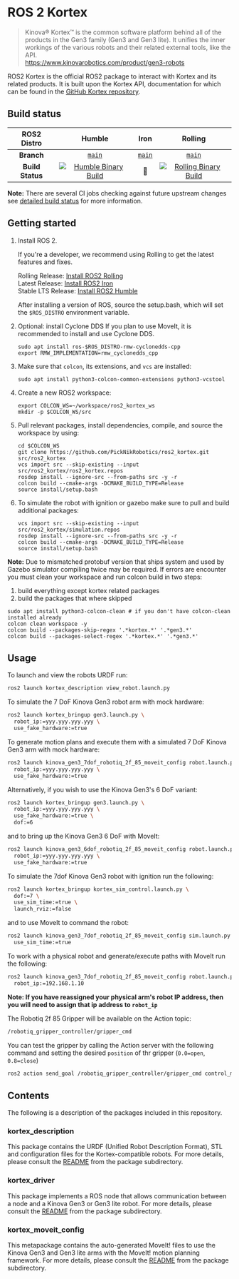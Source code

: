 # ROS 2 Kortex
> Kinova® Kortex™ is the common software platform behind all of the products in the Gen3 family (Gen3 and Gen3 lite). It unifies the inner workings of the various robots and their related external tools, like the API. <br />
> https://www.kinovarobotics.com/product/gen3-robots

ROS2 Kortex is the official ROS2 package to interact with Kortex and its related products. It is built upon the Kortex API, documentation for which can be found in the [GitHub Kortex repository](https://github.com/Kinovarobotics/kortex).

## Build status


ROS2 Distro | Humble | Iron | Rolling
:---------: | :----: | :--: | :-----:
| **Branch** | [`main`](https://github.com/PickNikRobotics/ros2_kortex/tree/main) | [`main`](https://github.com/PickNikRobotics/ros2_kortex/tree/main) | [`main`](https://github.com/PickNikRobotics/ros2_kortex/tree/main)
| **Build Status** | [![Humble Binary Build](https://github.com/PickNikRobotics/ros2_kortex/actions/workflows/humble-binary-build.yml/badge.svg?branch=main)](https://github.com/PickNikRobotics/ros2_kortex/actions/workflows/humble-binary-build.yml?branch=main) | :construction: | [![Rolling Binary Build](https://github.com/PickNikRobotics/ros2_kortex/actions/workflows/rolling-binary-build.yml/badge.svg?branch=main)](https://github.com/PickNikRobotics/ros2_kortex/actions/workflows/rolling-binary-build.yml?branch=main)

**Note:** There are several CI jobs checking against future upstream changes see [detailed build status](.github/workflows/README.md) for more information.


## Getting started
<!-- TODO(moriarty) update this when binary package is released getting most users should use binary release -->

1. Install ROS 2.

   If you're a developer, we recommend using Rolling to get the latest features and fixes.

   Rolling Release: [Install ROS2 Rolling](https://docs.ros.org/en/rolling/Installation/Ubuntu-Install-Debians.html)<br/>
   Latest Release: [Install ROS2 Iron](https://docs.ros.org/en/iron/Installation/Ubuntu-Install-Debians.html)</br>
   Stable LTS Release: [Install ROS2 Humble](https://docs.ros.org/en/humble/Installation/Ubuntu-Install-Debians.html)

   After installing a version of ROS, source the setup.bash, which will set the `$ROS_DISTRO` environment variable.

2. Optional: install Cyclone DDS
   If you plan to use MoveIt, it is recommended to install and use Cyclone DDS.
   ```
   sudo apt install ros-$ROS_DISTRO-rmw-cyclonedds-cpp
   export RMW_IMPLEMENTATION=rmw_cyclonedds_cpp
   ```

3. Make sure that `colcon`, its extensions, and `vcs` are installed:
   ```
   sudo apt install python3-colcon-common-extensions python3-vcstool
   ```

4. Create a new ROS2 workspace:
   ```
   export COLCON_WS=~/workspace/ros2_kortex_ws
   mkdir -p $COLCON_WS/src
   ```

5. Pull relevant packages, install dependencies, compile, and source the workspace by using:
   ```
   cd $COLCON_WS
   git clone https://github.com/PickNikRobotics/ros2_kortex.git src/ros2_kortex
   vcs import src --skip-existing --input src/ros2_kortex/ros2_kortex.repos
   rosdep install --ignore-src --from-paths src -y -r
   colcon build --cmake-args -DCMAKE_BUILD_TYPE=Release
   source install/setup.bash
   ```

6. To simulate the robot with ignition or gazebo make sure to pull and build additional packages:
   ```
   vcs import src --skip-existing --input src/ros2_kortex/simulation.repos
   rosdep install --ignore-src --from-paths src -y -r
   colcon build --cmake-args -DCMAKE_BUILD_TYPE=Release
   source install/setup.bash
   ```

**Note:** Due to mismatched protobuf version that ships system and used by Gazebo simulator compiling twice may be required.
If errors are encounter you must clean your workspace and run colcon build in two steps:

1. build everything except kortex related packages
2. build the packages that where skipped

```
sudo apt install python3-colcon-clean # if you don't have colcon-clean installed already
colcon clean workspace -y
colcon build --packages-skip-regex '.*kortex.*' '.*gen3.*'
colcon build --packages-select-regex '.*kortex.*' '.*gen3.*'
```

## Usage
<!-- TODO(moriarty) this section is an information overload -->

To launch and view the robots URDF run:

```bash
ros2 launch kortex_description view_robot.launch.py
```

To simulate the 7 DoF Kinova Gen3 robot arm with mock hardware:

```bash
ros2 launch kortex_bringup gen3.launch.py \
  robot_ip:=yyy.yyy.yyy.yyy \
  use_fake_hardware:=true
```

To generate motion plans and execute them with a simulated 7 DoF Kinova Gen3 arm with mock hardware:

```bash
ros2 launch kinova_gen3_7dof_robotiq_2f_85_moveit_config robot.launch.py \
  robot_ip:=yyy.yyy.yyy.yyy \
  use_fake_hardware:=true
```

Alternatively, if you wish to use the Kinova Gen3's 6 DoF variant:

```bash
ros2 launch kortex_bringup gen3.launch.py \
  robot_ip:=yyy.yyy.yyy.yyy \
  use_fake_hardware:=true \
  dof:=6
```

and to bring up the Kinova Gen3 6 DoF with MoveIt:

```bash
ros2 launch kinova_gen3_6dof_robotiq_2f_85_moveit_config robot.launch.py \
  robot_ip:=yyy.yyy.yyy.yyy \
  use_fake_hardware:=true
```

To simulate the 7dof Kinova Gen3 robot with ignition run the following:

```bash
ros2 launch kortex_bringup kortex_sim_control.launch.py \
  dof:=7 \
  use_sim_time:=true \
  launch_rviz:=false
```

and to use MoveIt to command the robot:

```bash
ros2 launch kinova_gen3_7dof_robotiq_2f_85_moveit_config sim.launch.py \
  use_sim_time:=true
```

To work with a physical robot and generate/execute paths with MoveIt run the following:

```bash
ros2 launch kinova_gen3_7dof_robotiq_2f_85_moveit_config robot.launch.py \
  robot_ip:=192.168.1.10
```
**Note: If you have reassigned your physical arm's robot IP address, then you will need to assign that ip address to `robot_ip`**

The Robotiq 2f 85 Gripper will be available on the Action topic:

```bash
/robotiq_gripper_controller/gripper_cmd
```

You can test the gripper by calling the Action server with the following command and setting the desired `position` of thr gripper (`0.0=open`, `0.8=close`)

```bash
ros2 action send_goal /robotiq_gripper_controller/gripper_cmd control_msgs/action/GripperCommand "{command:{position: 0.0, max_effort: 100.0}}"
```

## Contents

The following is a description of the packages included in this repository.

### kortex_description
This package contains the URDF (Unified Robot Description Format), STL and configuration files for the Kortex-compatible robots. For more details, please consult the [README](kortex_description/readme.md) from the package subdirectory.

### kortex_driver
This package implements a ROS node that allows communication between a node and a Kinova Gen3 or Gen3 lite robot. For more details, please consult the [README](kortex_driver/readme.md) from the package subdirectory.

### kortex_moveit_config
This metapackage contains the auto-generated MoveIt! files to use the Kinova Gen3 and Gen3 lite arms with the MoveIt! motion planning framework. For more details, please consult the [README](kortex_moveit_config/readme.md) from the package subdirectory.
